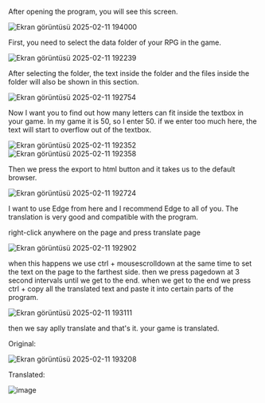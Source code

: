 After opening the program, you will see this screen.

![Ekran görüntüsü 2025-02-11 194000](https://github.com/user-attachments/assets/fc49592b-ff58-46df-8ec3-5fd50ccb88ca)

First, you need to select the data folder of your RPG in the game.

![Ekran görüntüsü 2025-02-11 192239](https://github.com/user-attachments/assets/034de5e5-222c-4cc3-b7f0-a576df8a3ffc)

After selecting the folder, the text inside the folder and the files inside the folder will also be shown in this section.


![Ekran görüntüsü 2025-02-11 192754](https://github.com/user-attachments/assets/1e0ee4b8-cfee-4688-9f38-3964d84a22f8)


Now I want you to find out how many letters can fit inside the textbox in your game. In my game it is 50, so I enter 50. if we enter too much here, the text will start to overflow out of the textbox.

![Ekran görüntüsü 2025-02-11 192352](https://github.com/user-attachments/assets/7a35b6ed-b819-4205-beab-98a301a67e0a)   ![Ekran görüntüsü 2025-02-11 192358](https://github.com/user-attachments/assets/5220a528-a073-4b6c-a73b-2ecf4515ca5d)

Then we press the export to html button and it takes us to the default browser.

![Ekran görüntüsü 2025-02-11 192724](https://github.com/user-attachments/assets/c1fb1c59-ff37-4aa9-94b2-5bab1afcdba0)


I want to use Edge from here and I recommend Edge to all of you. The translation is very good and compatible with the program.

right-click anywhere on the page and press translate page

![Ekran görüntüsü 2025-02-11 192902](https://github.com/user-attachments/assets/b6df1888-3e85-41c8-90b1-e9f66167fddd)


when this happens we use ctrl + mousescrolldown at the same time to set the text on the page to the farthest side. then we press pagedown at 3 second intervals until we get to the end.
when we get to the end we press ctrl + copy all the translated text and paste it into certain parts of the program.


![Ekran görüntüsü 2025-02-11 193111](https://github.com/user-attachments/assets/d327bf81-1dcb-4f48-8f30-cc8ebbc4fa97)


then we say aplly translate and that's it. your game is translated.






Original:     


![Ekran görüntüsü 2025-02-11 193208](https://github.com/user-attachments/assets/f2944f79-3cf4-477c-84ee-b1d35ddd2eb7)


Translated:     


![image](https://github.com/user-attachments/assets/67aa998c-17d6-4cb3-a83e-c2e85b1443c8)


